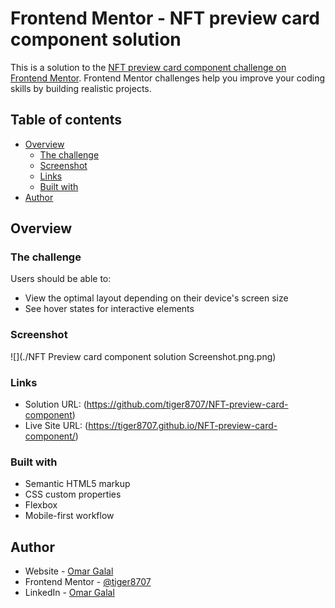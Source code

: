 # Frontend Mentor - NFT preview card component solution

This is a solution to the [NFT preview card component challenge on Frontend Mentor](https://www.frontendmentor.io/challenges/nft-preview-card-component-SbdUL_w0U). Frontend Mentor challenges help you improve your coding skills by building realistic projects. 

## Table of contents

- [Overview](#overview)
  - [The challenge](#the-challenge)
  - [Screenshot](#screenshot)
  - [Links](#links)
  - [Built with](#built-with)
- [Author](#author)

## Overview

### The challenge

Users should be able to:

- View the optimal layout depending on their device's screen size
- See hover states for interactive elements

### Screenshot

![](./NFT Preview card component solution Screenshot.png.png)

### Links

- Solution URL: (https://github.com/tiger8707/NFT-preview-card-component)
- Live Site URL: (https://tiger8707.github.io/NFT-preview-card-component/)

### Built with

- Semantic HTML5 markup
- CSS custom properties
- Flexbox
- Mobile-first workflow

## Author

- Website - [Omar Galal](https://github.com/tiger8707/)
- Frontend Mentor - [@tiger8707](https://www.frontendmentor.io/profile/tiger8707)
- LinkedIn - [Omar Galal](https://www.linkedin.com/in/omar-galal-195b40163/)
